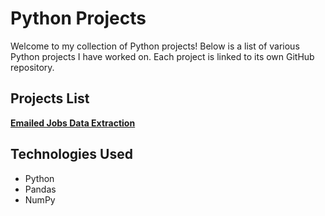 # Python Projects

Welcome to my collection of Python projects! Below is a list of various Python projects I have worked on. Each project is linked to its own GitHub repository.

## Projects List

**[ Emailed Jobs Data Extraction](https://github.com/FLAVIYO/Emailed-Jobs-Data-Extraction/tree/main)**  

## Technologies Used
- Python
- Pandas
- NumPy
  


